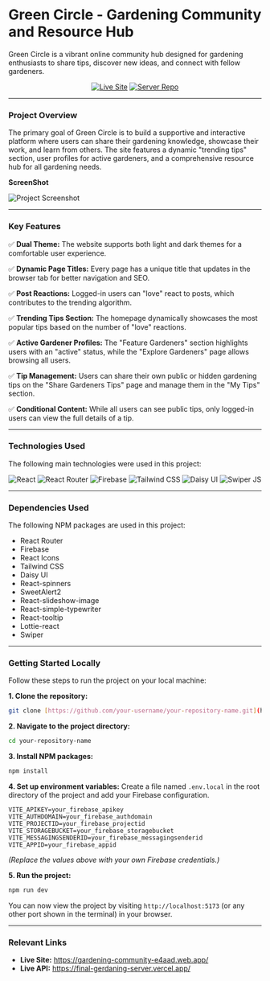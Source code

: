 # Green Circle - Gardening Community and Resource Hub

Green Circle is a vibrant online community hub designed for gardening enthusiasts to share tips, discover new ideas, and connect with fellow gardeners.

<div align="center">

[![Live Site](https://img.shields.io/badge/Live_Site-gardening--community.web.app-brightgreen?style=for-the-badge)](https://gardening-community-e4aad.web.app/)
[![Server Repo](https://img.shields.io/badge/Server_Repo-GitHub-333?style=for-the-badge&logo=github)](https://github.com/nazmulxdev/gardening-community-server)

</div>

---

### **Project Overview**

The primary goal of Green Circle is to build a supportive and interactive platform where users can share their gardening knowledge, showcase their work, and learn from others. The site features a dynamic "trending tips" section, user profiles for active gardeners, and a comprehensive resource hub for all gardening needs.

**ScreenShot**

![Project Screenshot](https://3vyg2acdxl.ufs.sh/f/vZKcTYAMgkubgTMTwMzjC1OUfI7e2TiztGXJpZ5VhLFD3dYn)

---

### **Key Features**

✅ **Dual Theme:** The website supports both light and dark themes for a comfortable user experience.

✅ **Dynamic Page Titles:** Every page has a unique title that updates in the browser tab for better navigation and SEO.

✅ **Post Reactions:** Logged-in users can "love" react to posts, which contributes to the trending algorithm.

✅ **Trending Tips Section:** The homepage dynamically showcases the most popular tips based on the number of "love" reactions.

✅ **Active Gardener Profiles:** The "Feature Gardeners" section highlights users with an "active" status, while the "Explore Gardeners" page allows browsing all users.

✅ **Tip Management:** Users can share their own public or hidden gardening tips on the "Share Gardeners Tips" page and manage them in the "My Tips" section.

✅ **Conditional Content:** While all users can see public tips, only logged-in users can view the full details of a tip.

---

### **Technologies Used**

The following main technologies were used in this project:

<p align="center">
  <img src="https://img.shields.io/badge/React-61DAFB?style=for-the-badge&logo=react&logoColor=black" alt="React" />
  <img src="https://img.shields.io/badge/React_Router-CA4245?style=for-the-badge&logo=react-router&logoColor=white" alt="React Router" />
  <img src="https://img.shields.io/badge/Firebase-FFCA28?style=for-the-badge&logo=firebase&logoColor=black" alt="Firebase" />
  <img src="https://img.shields.io/badge/Tailwind_CSS-38B2AC?style=for-the-badge&logo=tailwind-css&logoColor=white" alt="Tailwind CSS" />
  <img src="https://img.shields.io/badge/DaisyUI-5A0EF8?style=for-the-badge&logo=daisyui&logoColor=white" alt="Daisy UI" />
  <img src="https://img.shields.io/badge/Swiper_JS-6332F6?style=for-the-badge&logo=swiper&logoColor=white" alt="Swiper JS" />
</p>

---

### **Dependencies Used**

The following NPM packages are used in this project:

- React Router
- Firebase
- React Icons
- Tailwind CSS
- Daisy UI
- React-spinners
- SweetAlert2
- React-slideshow-image
- React-simple-typewriter
- React-tooltip
- Lottie-react
- Swiper

---

### **Getting Started Locally**

Follow these steps to run the project on your local machine:

**1. Clone the repository:**

```bash
git clone [https://github.com/your-username/your-repository-name.git](https://github.com/your-username/your-repository-name.git)
```

**2. Navigate to the project directory:**

```bash
cd your-repository-name
```

**3. Install NPM packages:**

```bash
npm install
```

**4. Set up environment variables:**
Create a file named `.env.local` in the root directory of the project and add your Firebase configuration.

```.env.local
VITE_APIKEY=your_firebase_apikey
VITE_AUTHDOMAIN=your_firebase_authdomain
VITE_PROJECTID=your_firebase_projectid
VITE_STORAGEBUCKET=your_firebase_storagebucket
VITE_MESSAGINGSENDERID=your_firebase_messagingsenderid
VITE_APPID=your_firebase_appid
```

_(Replace the values above with your own Firebase credentials.)_

**5. Run the project:**

```bash
npm run dev
```

You can now view the project by visiting `http://localhost:5173` (or any other port shown in the terminal) in your browser.

---

### **Relevant Links**

- **Live Site:** https://gardening-community-e4aad.web.app/
- **Live API:** https://final-gerdaning-server.vercel.app/
